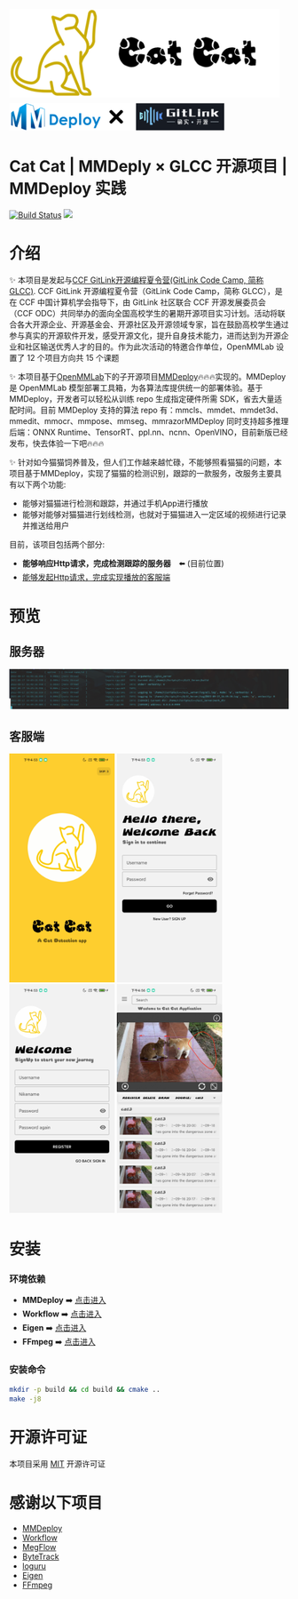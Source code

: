 <img src="./asserts/logoWithText.png" width = "488" height = "159" alt="logo-catcat" align=center />

<img style="margin-top:10px" src="./asserts/gitlink&&mmdeploy.png" width="" height = "50" alt="logo-mmdeply&&gitlink" align=center/>

# Cat Cat | MMDeply $\times$ GLCC 开源项目 | MMDeploy 实践
<p align="left">
    <a href='https://github.com/DDGRCF/GLCC_Server'><img src='https://img.shields.io/badge/build-test-red' alt="Build Status"></a>  
    <a href='https://github.com/DDGRCF/GLCC_Server'><img src='https://img.shields.io/badge/role-server-orange'></a>
</p>

# 介绍

✨ 本项目是发起与[CCF GitLink开源编程夏令营(GitLink Code Camp, 简称GLCC)](https://www.gitlink.org.cn/). CCF GitLink 开源编程夏令营（GitLink Code Camp，简称 GLCC），是在 CCF 中国计算机学会指导下，由 GitLink 社区联合 CCF 开源发展委员会（CCF ODC）共同举办的面向全国高校学生的暑期开源项目实习计划。活动将联合各大开源企业、开源基金会、开源社区及开源领域专家，旨在鼓励高校学生通过参与真实的开源软件开发，感受开源文化，提升自身技术能力，进而达到为开源企业和社区输送优秀人才的目的。作为此次活动的特邀合作单位，OpenMMLab 设置了 12 个项目方向共 15 个课题

✨ 本项目基于[OpenMMLab](https://github.com/open-mmlab)下的子开源项目[MMDeploy](https://github.com/open-mmlab/mmdeploy)🔥🔥🔥实现的。MMDeploy 是 OpenMMLab 模型部署工具箱，为各算法库提供统一的部署体验。基于 MMDeploy，开发者可以轻松从训练 repo 生成指定硬件所需 SDK，省去大量适配时间。目前 MMDeploy 支持的算法 repo 有：mmcls、mmdet、mmdet3d、mmedit、mmocr、mmpose、mmseg、mmrazorMMDeploy 同时支持超多推理后端：ONNX Runtime、TensorRT、ppl.nn、ncnn、OpenVINO，目前新版已经发布，快去体验一下吧🔥🔥🔥

✨ 针对如今猫猫饲养普及，但人们工作越来越忙碌，不能够照看猫猫的问题，本项目基于MMDeploy，实现了猫猫的检测识别，跟踪的一款服务，改服务主要具有以下两个功能:
* 能够对猫猫进行检测和跟踪，并通过手机App进行播放
* 能够对能够对猫猫进行划线检测，也就对于猫猫进入一定区域的视频进行记录并推送给用户

目前，该项目包括两个部分:

* **能够响应Http请求，完成检测跟踪的服务器**&emsp;⬅️️️ (目前位置)
* [能够发起Http请求，完成实现播放的客服端](https://github.com/DDGRCF/GLCC_AndroidApplication)


# 预览

## 服务器

<img src="./asserts/serverInstance.png" width="" height = "" alt="server-Instance" align=center/>

## 客服端
<img src="./asserts/clientInstanceSplash.jpg" width="190" height = "" alt="server-Instance"/>  <img src="./asserts/clientInstanceLogin.jpg" width="190" height = "" alt="server-Instance"/>  <img src="./asserts/clientInstanceRegister.jpg" width="190" height = "" alt="server-Instance"/>  <img src="./asserts/clientInstanceMain.jpg" width="190" height = "" alt="server-Instance"/>

# 安装
### 环境依赖
* **MMDeploy** ➡️ [点击进入](https://github.com/open-mmlab/mmdeploy.git)
* **Workflow** ➡️ [点击进入](https://github.com/sogou/workflow/blob/master)
* **Eigen** ➡️ [点击进入](https://eigen.tuxfamily.org/index.php?title=Main_Page)
* **FFmpeg** ➡️ [点击进入](https://ffmpeg.org/)
### 安装命令
```bash
mkdir -p build && cd build && cmake ..
make -j8
```
# 开源许可证
本项目采用 [MIT](./LICENSE) 开源许可证

# 感谢以下项目
* [MMDeploy](https://github.com/open-mmlab/mmdeploy.git)
* [Workflow](https://github.com/sogou/workflow/blob/master)
* [MegFlow](https://github.com/MegEngine/MegFlow)
* [ByteTrack](https://github.com/ifzhang/ByteTrack)
* [loguru](https://github.com/emilk/loguru)
* [Eigen](https://gitlab.com/libeigen/eigen)
* [FFmpeg](https://github.com/FFmpeg/FFmpeg)
